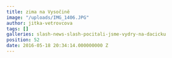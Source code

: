 ```yaml
---
title: zima na Vysočině
image: "/uploads/IMG_1406.JPG"
author: jitka-vetrovcova
tags: []
galleries: slash-news-slash-pocitali-jsme-vydry-na-dacicku
position: 52
date: 2016-05-18 20:34:14.000000000 Z
---
```

